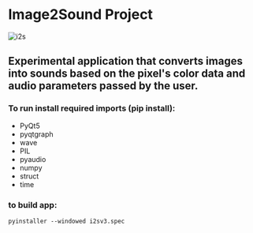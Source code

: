 # Image2Sound Project

![i2s](https://user-images.githubusercontent.com/57189926/110684645-aa4f2080-81dd-11eb-95a5-96c3f5ed3243.jpeg)

## Experimental application that converts images into sounds based on the pixel's color data and audio parameters passed by the user.

### To run install required imports (pip install):
- PyQt5
- pyqtgraph
- wave
- PIL
- pyaudio
- numpy
- struct
- time

### to build app: 
    pyinstaller --windowed i2sv3.spec
